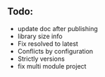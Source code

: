 ## Todo:
- update doc after publishing 
- library size info
- Fix resolved to latest
- Conflicts by configuration
- Strictly versions
- fix multi module project 